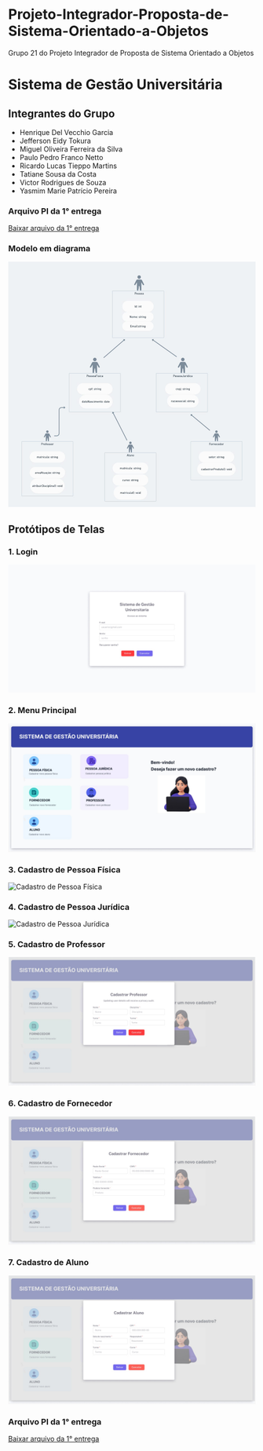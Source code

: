 # Projeto-Integrador-Proposta-de-Sistema-Orientado-a-Objetos
Grupo 21 do Projeto Integrador de Proposta de Sistema Orientado a Objetos


# Sistema de Gestão Universitária

## Integrantes do Grupo
- Henrique Del Vecchio Garcia
- Jefferson Eidy Tokura
- Miguel Oliveira Ferreira da Silva
- Paulo Pedro Franco Netto
- Ricardo Lucas Tieppo Martins
- Tatiane Sousa da Costa
- Victor Rodrigues de Souza
- Yasmim Marie Patrício Pereira

### Arquivo PI da 1° entrega
[Baixar arquivo da 1° entrega](./PROJETO%20INTEGRADOR%20-%20GRUPO%2021%20-%20PRIMEIRA%20ENTREGA.docx)

### Modelo em diagrama
![Como é feito o estudo do projeto conforme o diagrama](diagrama/image.jpg)

## Protótipos de Telas

### 1. Login
![Tela de Login](Figma/1-Login.jpg)

### 2. Menu Principal
![Menu Principal](Figma/2-Menu%20Principal.jpg)

### 3. Cadastro de Pessoa Física
![Cadastro de Pessoa Física](Figma/3-Cadastro%20de%20Pessoa%20Física.jpg)

### 4. Cadastro de Pessoa Jurídica
![Cadastro de Pessoa Jurídica](Figma/4-Cadastro%20de%20Pessoa%20Jurídica.jpg)

### 5. Cadastro de Professor
![Cadastro de Professor](Figma/5-%20Cadastro%20de%20Professor.jpg)

### 6. Cadastro de Fornecedor
![Cadastro de Fornecedor](Figma/6-Cadastro%20de%20Forncedor.jpg)

### 7. Cadastro de Aluno
![Cadastro de Aluno](Figma/7-Cadastro%20de%20Aluno.jpg)

### Arquivo PI da 1° entrega
[Baixar arquivo da 1° entrega](./PROJETO%20INTEGRADOR%20-%20GRUPO%2021%20-%20PRIMEIRA%20ENTREGA.docx)
